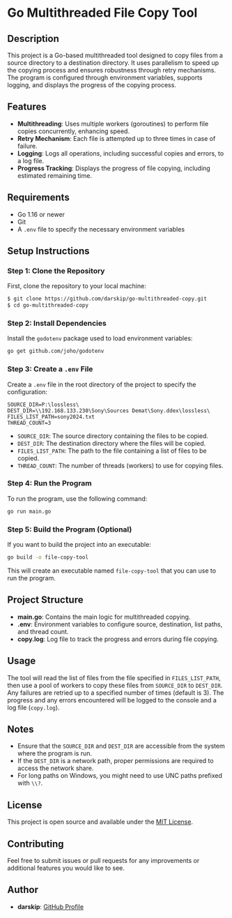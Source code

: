 # Go Multithreaded File Copy Tool

## Description
This project is a Go-based multithreaded tool designed to copy files from a source directory to a destination directory. It uses parallelism to speed up the copying process and ensures robustness through retry mechanisms. The program is configured through environment variables, supports logging, and displays the progress of the copying process.

## Features
- **Multithreading**: Uses multiple workers (goroutines) to perform file copies concurrently, enhancing speed.
- **Retry Mechanism**: Each file is attempted up to three times in case of failure.
- **Logging**: Logs all operations, including successful copies and errors, to a log file.
- **Progress Tracking**: Displays the progress of file copying, including estimated remaining time.

## Requirements
- Go 1.16 or newer
- Git
- A `.env` file to specify the necessary environment variables

## Setup Instructions

### Step 1: Clone the Repository
First, clone the repository to your local machine:
```sh
$ git clone https://github.com/darskip/go-multithreaded-copy.git
$ cd go-multithreaded-copy
```

### Step 2: Install Dependencies
Install the `godotenv` package used to load environment variables:
```sh
go get github.com/joho/godotenv
```

### Step 3: Create a `.env` File
Create a `.env` file in the root directory of the project to specify the configuration:
```env
SOURCE_DIR=P:\lossless\
DEST_DIR=\\192.168.133.230\Sony\Sources Demat\Sony.ddex\lossless\
FILES_LIST_PATH=sony2024.txt
THREAD_COUNT=3
```
- `SOURCE_DIR`: The source directory containing the files to be copied.
- `DEST_DIR`: The destination directory where the files will be copied.
- `FILES_LIST_PATH`: The path to the file containing a list of files to be copied.
- `THREAD_COUNT`: The number of threads (workers) to use for copying files.

### Step 4: Run the Program
To run the program, use the following command:
```sh
go run main.go
```

### Step 5: Build the Program (Optional)
If you want to build the project into an executable:
```sh
go build -o file-copy-tool
```
This will create an executable named `file-copy-tool` that you can use to run the program.

## Project Structure
- **main.go**: Contains the main logic for multithreaded copying.
- **.env**: Environment variables to configure source, destination, list paths, and thread count.
- **copy.log**: Log file to track the progress and errors during file copying.

## Usage
The tool will read the list of files from the file specified in `FILES_LIST_PATH`, then use a pool of workers to copy these files from `SOURCE_DIR` to `DEST_DIR`. Any failures are retried up to a specified number of times (default is 3). The progress and any errors encountered will be logged to the console and a log file (`copy.log`).

## Notes
- Ensure that the `SOURCE_DIR` and `DEST_DIR` are accessible from the system where the program is run.
- If the `DEST_DIR` is a network path, proper permissions are required to access the network share.
- For long paths on Windows, you might need to use UNC paths prefixed with `\\?`.

## License
This project is open source and available under the [MIT License](LICENSE).

## Contributing
Feel free to submit issues or pull requests for any improvements or additional features you would like to see.

## Author
- **darskip**: [GitHub Profile](https://github.com/darskip)

